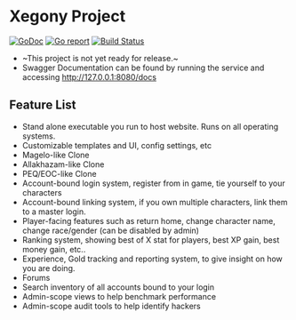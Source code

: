 # Xegony Project

[![GoDoc](https://godoc.org/github.com/xackery/xegony?status.svg)](https://godoc.org/github.com/xackery/xegony) [![Go report](http://goreportcard.com/badge/xackery/xegony)](http://goreportcard.com/report/xackery/xegony) [![Build Status](https://travis-ci.org/Xackery/xegony.svg)](https://travis-ci.org/Xackery/xegony.svg?branch=master)

* ~This project is not yet ready for release.~
* Swagger Documentation can be found by running the service and accessing http://127.0.0.1:8080/docs

## Feature List
* Stand alone executable you run to host website. Runs on all operating systems.
* Customizable templates and UI, config settings, etc
* Magelo-like Clone
* Allakhazam-like Clone
* PEQ/EOC-like Clone
* Account-bound login system, register from in game, tie yourself to your characters
* Account-bound linking system, if you own multiple characters, link them to a master login.
* Player-facing features such as return home, change character name, change race/gender (can be disabled by admin)
* Ranking system, showing best of X stat for players, best XP gain, best money gain, etc..
* Experience, Gold tracking and reporting system, to give insight on how you are doing.
* Forums
* Search inventory of all accounts bound to your login
* Admin-scope views to help benchmark performance
* Admin-scope audit tools to help identify hackers
